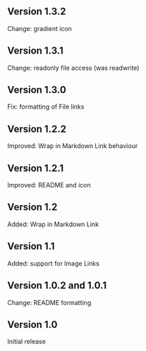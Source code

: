 ## Version 1.3.2

Change: gradient icon

## Version 1.3.1

Change: readonly file access (was readwrite)

## Version 1.3.0

Fix: formatting of File links

## Version 1.2.2

Improved: Wrap in Markdown Link behaviour

## Version 1.2.1

Improved: README and icon

## Version 1.2

Added: Wrap in Markdown Link

## Version 1.1

Added: support for Image Links

## Version 1.0.2 and 1.0.1

Change: README formatting

## Version 1.0

Initial release
